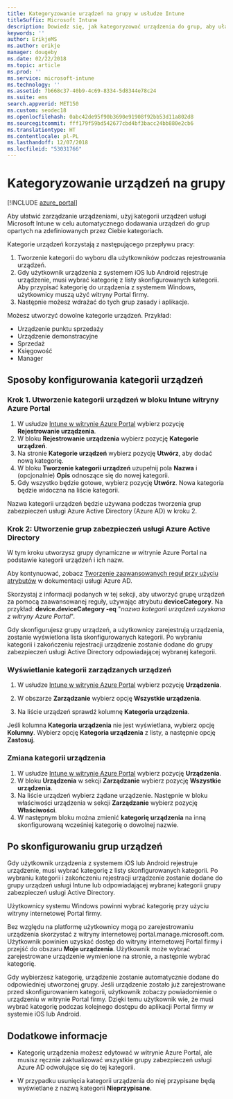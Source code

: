 ```yaml
---
title: Kategoryzowanie urządzeń na grupy w usłudze Intune
titleSuffix: Microsoft Intune
description: Dowiedz się, jak kategoryzować urządzenia do grup, aby ułatwić zarządzanie.
keywords: ''
author: ErikjeMS
ms.author: erikje
manager: dougeby
ms.date: 02/22/2018
ms.topic: article
ms.prod: ''
ms.service: microsoft-intune
ms.technology: ''
ms.assetid: 7b668c37-40b9-4c69-8334-5d8344e78c24
ms.suite: ems
search.appverid: MET150
ms.custom: seodec18
ms.openlocfilehash: 0abc42de95f90b3690e91908f92bb53d11a802d8
ms.sourcegitcommit: fff179f59bd542677cbd4bf3bacc24bb880e2cb6
ms.translationtype: HT
ms.contentlocale: pl-PL
ms.lasthandoff: 12/07/2018
ms.locfileid: "53031766"
---
```

# <a name="categorize-devices-into-groups"></a>Kategoryzowanie urządzeń na grupy

[!INCLUDE [azure_portal](./includes/azure_portal.md)]

Aby ułatwić zarządzanie urządzeniami, użyj kategorii urządzeń usługi Microsoft Intune w celu automatycznego dodawania urządzeń do grup opartych na zdefiniowanych przez Ciebie kategoriach.

Kategorie urządzeń korzystają z następującego przepływu pracy:
1. Tworzenie kategorii do wyboru dla użytkowników podczas rejestrowania urządzeń.
2. Gdy użytkownik urządzenia z systemem iOS lub Android rejestruje urządzenie, musi wybrać kategorię z listy skonfigurowanych kategorii. Aby przypisać kategorię do urządzenia z systemem Windows, użytkownicy muszą użyć witryny Portal firmy.
3. Następnie możesz wdrażać do tych grup zasady i aplikacje.

Możesz utworzyć dowolne kategorie urządzeń. Przykład:
- Urządzenie punktu sprzedaży
- Urządzenie demonstracyjne
- Sprzedaż
- Księgowość
- Manager

## <a name="how-to-configure-device-categories"></a>Sposoby konfigurowania kategorii urządzeń

### <a name="step-1-create-device-categories-on-the-intune-blade-of-the-azure-portal"></a>Krok 1. Utworzenie kategorii urządzeń w bloku Intune witryny Azure Portal
1. W usłudze [Intune w witrynie Azure Portal](https://aka.ms/intuneportal) wybierz pozycję **Rejestrowanie urządzenia**.
2. W bloku **Rejestrowanie urządzenia** wybierz pozycję **Kategorie urządzeń**.
3. Na stronie **Kategorie urządzeń** wybierz pozycję **Utwórz**, aby dodać nową kategorię.
4. W bloku **Tworzenie kategorii urządzeń** uzupełnij pola **Nazwa** i (opcjonalnie) **Opis** odnoszące się do nowej kategorii.
5. Gdy wszystko będzie gotowe, wybierz pozycję **Utwórz**. Nowa kategoria będzie widoczna na liście kategorii.

Nazwa kategorii urządzeń będzie używana podczas tworzenia grup zabezpieczeń usługi Azure Active Directory (Azure AD) w kroku 2.

### <a name="step-2-create-azure-active-directory-security-groups"></a>Krok 2: Utworzenie grup zabezpieczeń usługi Azure Active Directory
W tym kroku utworzysz grupy dynamiczne w witrynie Azure Portal na podstawie kategorii urządzeń i ich nazw.

Aby kontynuować, zobacz [Tworzenie zaawansowanych reguł przy użyciu atrybutów](https://azure.microsoft.com/documentation/articles/active-directory-accessmanagement-groups-with-advanced-rules/#using-attributes-to-create-rules-for-device-objects) w dokumentacji usługi Azure AD.

Skorzystaj z informacji podanych w tej sekcji, aby utworzyć grupę urządzeń za pomocą zaawansowanej reguły, używając atrybutu **deviceCategory**. Na przykład: **device.deviceCategory -eq** "*nazwa kategorii urządzeń uzyskana z witryny Azure Portal*".

Gdy skonfigurujesz grupy urządzeń, a użytkownicy zarejestrują urządzenia, zostanie wyświetlona lista skonfigurowanych kategorii. Po wybraniu kategorii i zakończeniu rejestracji urządzenie zostanie dodane do grupy zabezpieczeń usługi Active Directory odpowiadającej wybranej kategorii.

### <a name="view-the-categories-of-devices-that-you-manage"></a>Wyświetlanie kategorii zarządzanych urządzeń

1.  W usłudze [Intune w witrynie Azure Portal](https://aka.ms/intuneportal) wybierz pozycję **Urządzenia**.

2.  W obszarze **Zarządzanie** wybierz opcję **Wszystkie urządzenia**.

3.  Na liście urządzeń sprawdź kolumnę **Kategoria urządzenia**.

Jeśli kolumna **Kategoria urządzenia** nie jest wyświetlana, wybierz opcję **Kolumny**. Wybierz opcję **Kategoria urządzenia** z listy, a następnie opcję **Zastosuj**.

### <a name="change-the-category-of-a-device"></a>Zmiana kategorii urządzenia

1. W usłudze [Intune w witrynie Azure Portal](https://aka.ms/intuneportal) wybierz pozycję **Urządzenia**.
2. W bloku **Urządzenia** w sekcji **Zarządzanie** wybierz pozycję **Wszystkie urządzenia**.
3. Na liście urządzeń wybierz żądane urządzenie. Następnie w bloku właściwości urządzenia w sekcji **Zarządzanie** wybierz pozycję **Właściwości**.
4. W następnym bloku można zmienić **kategorię urządzenia** na inną skonfigurowaną wcześniej kategorię o dowolnej nazwie.

## <a name="after-you-configure-device-groups"></a>Po skonfigurowaniu grup urządzeń

Gdy użytkownik urządzenia z systemem iOS lub Android rejestruje urządzenie, musi wybrać kategorię z listy skonfigurowanych kategorii. Po wybraniu kategorii i zakończeniu rejestracji urządzenie zostanie dodane do grupy urządzeń usługi Intune lub odpowiadającej wybranej kategorii grupy zabezpieczeń usługi Active Directory.

Użytkownicy systemu Windows powinni wybrać kategorię przy użyciu witryny internetowej Portal firmy.

Bez względu na platformę użytkownicy mogą po zarejestrowaniu urządzenia skorzystać z witryny internetowej portal.manage.microsoft.com. Użytkownik powinien uzyskać dostęp do witryny internetowej Portal firmy i przejść do obszaru **Moje urządzenia**. Użytkownik może wybrać zarejestrowane urządzenie wymienione na stronie, a następnie wybrać kategorię.

Gdy wybierzesz kategorię, urządzenie zostanie automatycznie dodane do odpowiedniej utworzonej grupy. Jeśli urządzenie zostało już zarejestrowane przed skonfigurowaniem kategorii, użytkownik zobaczy powiadomienie o urządzeniu w witrynie Portal firmy. Dzięki temu użytkownik wie, że musi wybrać kategorię podczas kolejnego dostępu do aplikacji Portal firmy w systemie iOS lub Android.

## <a name="further-information"></a>Dodatkowe informacje
- Kategorię urządzenia możesz edytować w witrynie Azure Portal, ale musisz ręcznie zaktualizować wszystkie grupy zabezpieczeń usługi Azure AD odwołujące się do tej kategorii.

- W przypadku usunięcia kategorii urządzenia do niej przypisane będą wyświetlane z nazwą kategorii **Nieprzypisane**.
